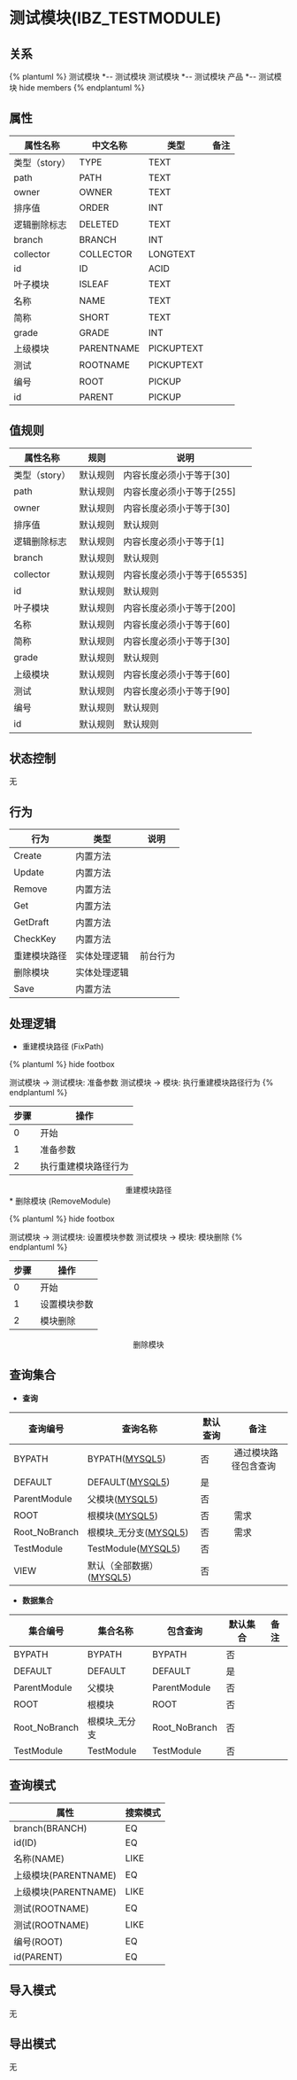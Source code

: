 # 测试模块(IBZ_TESTMODULE)

  

## 关系
{% plantuml %}
测试模块 *-- 测试模块 
测试模块 *-- 测试模块 
产品 *-- 测试模块 
hide members
{% endplantuml %}

## 属性

| 属性名称        |    中文名称    | 类型     |  备注  |
| --------   |------------| -----   |  -------- | 
|类型（story）|TYPE|TEXT|&nbsp;|
|path|PATH|TEXT|&nbsp;|
|owner|OWNER|TEXT|&nbsp;|
|排序值|ORDER|INT|&nbsp;|
|逻辑删除标志|DELETED|TEXT|&nbsp;|
|branch|BRANCH|INT|&nbsp;|
|collector|COLLECTOR|LONGTEXT|&nbsp;|
|id|ID|ACID|&nbsp;|
|叶子模块|ISLEAF|TEXT|&nbsp;|
|名称|NAME|TEXT|&nbsp;|
|简称|SHORT|TEXT|&nbsp;|
|grade|GRADE|INT|&nbsp;|
|上级模块|PARENTNAME|PICKUPTEXT|&nbsp;|
|测试|ROOTNAME|PICKUPTEXT|&nbsp;|
|编号|ROOT|PICKUP|&nbsp;|
|id|PARENT|PICKUP|&nbsp;|

## 值规则
| 属性名称    | 规则    |  说明  |
| --------   |------------| ----- | 
|类型（story）|默认规则|内容长度必须小于等于[30]|
|path|默认规则|内容长度必须小于等于[255]|
|owner|默认规则|内容长度必须小于等于[30]|
|排序值|默认规则|默认规则|
|逻辑删除标志|默认规则|内容长度必须小于等于[1]|
|branch|默认规则|默认规则|
|collector|默认规则|内容长度必须小于等于[65535]|
|id|默认规则|默认规则|
|叶子模块|默认规则|内容长度必须小于等于[200]|
|名称|默认规则|内容长度必须小于等于[60]|
|简称|默认规则|内容长度必须小于等于[30]|
|grade|默认规则|默认规则|
|上级模块|默认规则|内容长度必须小于等于[60]|
|测试|默认规则|内容长度必须小于等于[90]|
|编号|默认规则|默认规则|
|id|默认规则|默认规则|

## 状态控制

无


## 行为
| 行为    | 类型    |  说明  |
| --------   |------------| ----- | 
|Create|内置方法|&nbsp;|
|Update|内置方法|&nbsp;|
|Remove|内置方法|&nbsp;|
|Get|内置方法|&nbsp;|
|GetDraft|内置方法|&nbsp;|
|CheckKey|内置方法|&nbsp;|
|重建模块路径|实体处理逻辑|&nbsp;前台行为|
|删除模块|实体处理逻辑|&nbsp;|
|Save|内置方法|&nbsp;|

## 处理逻辑
* 重建模块路径 (FixPath)
  
   

{% plantuml %}
hide footbox

测试模块 -> 测试模块: 准备参数
测试模块 -> 模块: 执行重建模块路径行为
{% endplantuml %}

| 步骤       | 操作        |
| --------   | --------   |
|0|开始 | 
|1|准备参数 |
|2|执行重建模块路径行为 |
<center>重建模块路径</center>
* 删除模块 (RemoveModule)
  
   

{% plantuml %}
hide footbox

测试模块 -> 测试模块: 设置模块参数
测试模块 -> 模块: 模块删除
{% endplantuml %}

| 步骤       | 操作        |
| --------   | --------   |
|0|开始 | 
|1|设置模块参数 |
|2|模块删除 |
<center>删除模块</center>

## 查询集合

* **查询**

| 查询编号 | 查询名称       | 默认查询 |   备注|
| --------  | --------   | --------   | ----- |
|BYPATH|BYPATH([MYSQL5](../../appendix/query_MYSQL5.md#TestModule_ByPath))|否|&nbsp;通过模块路径包含查询|
|DEFAULT|DEFAULT([MYSQL5](../../appendix/query_MYSQL5.md#TestModule_Default))|是|&nbsp;|
|ParentModule|父模块([MYSQL5](../../appendix/query_MYSQL5.md#TestModule_ParentModule))|否|&nbsp;|
|ROOT|根模块([MYSQL5](../../appendix/query_MYSQL5.md#TestModule_Root))|否|&nbsp;需求|
|Root_NoBranch|根模块_无分支([MYSQL5](../../appendix/query_MYSQL5.md#TestModule_Root_NoBranch))|否|&nbsp;需求|
|TestModule|TestModule([MYSQL5](../../appendix/query_MYSQL5.md#TestModule_TestModule))|否|&nbsp;|
|VIEW|默认（全部数据）([MYSQL5](../../appendix/query_MYSQL5.md#TestModule_View))|否|&nbsp;|

* **数据集合**

| 集合编号 | 集合名称   |  包含查询  | 默认集合 |   备注|
| --------  | --------   | -------- | --------   | ----- |
|BYPATH|BYPATH|BYPATH|否|&nbsp;|
|DEFAULT|DEFAULT|DEFAULT|是|&nbsp;|
|ParentModule|父模块|ParentModule|否|&nbsp;|
|ROOT|根模块|ROOT|否|&nbsp;|
|Root_NoBranch|根模块_无分支|Root_NoBranch|否|&nbsp;|
|TestModule|TestModule|TestModule|否|&nbsp;|

## 查询模式
| 属性      |    搜索模式     |
| --------   |------------|
|branch(BRANCH)|EQ|
|id(ID)|EQ|
|名称(NAME)|LIKE|
|上级模块(PARENTNAME)|EQ|
|上级模块(PARENTNAME)|LIKE|
|测试(ROOTNAME)|EQ|
|测试(ROOTNAME)|LIKE|
|编号(ROOT)|EQ|
|id(PARENT)|EQ|

## 导入模式
无


## 导出模式
无
